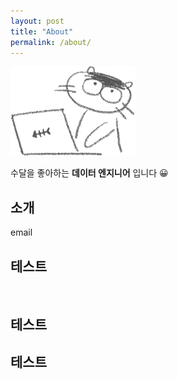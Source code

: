 ```yaml
---
layout: post
title: "About"
permalink: /about/
---
```


<img src = "/post_images/수달-컴퓨터.png" width="200" height=auto>

수달을 좋아하는 **데이터 엔지니어** 입니다 😀
<br/>
## 소개  
email
## 테스트
<br/>

## 테스트
## 테스트